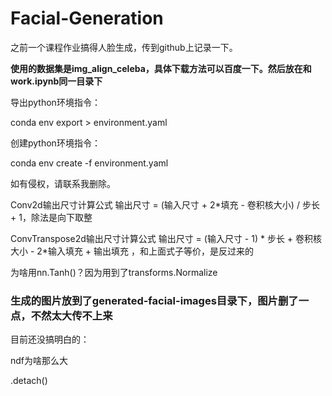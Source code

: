 # Facial-Generation

之前一个课程作业搞得人脸生成，传到github上记录一下。

**使用的数据集是img_align_celeba，具体下载方法可以百度一下。然后放在和work.ipynb同一目录下**

导出python环境指令：

conda env export > environment.yaml

创建python环境指令：

conda env create -f environment.yaml

如有侵权，请联系我删除。

Conv2d输出尺寸计算公式 输出尺寸 = (输入尺寸 + 2*填充 - 卷积核大小) / 步长 + 1，除法是向下取整

ConvTranspose2d输出尺寸计算公式 输出尺寸 = (输入尺寸 - 1) * 步长 + 卷积核大小 - 2*输入填充 + 输出填充 ，和上面式子等价，是反过来的

为啥用nn.Tanh()？因为用到了transforms.Normalize

### 生成的图片放到了generated-facial-images目录下，图片删了一点，不然太大传不上来

目前还没搞明白的：

ndf为啥那么大

.detach()